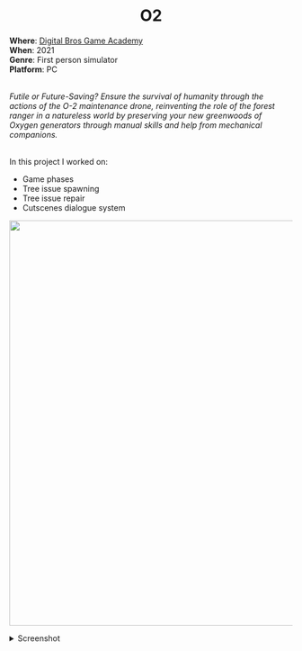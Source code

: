 <h1 align="center"> O2 </h1>
<b>Where</b>: <a href="https://dbgameacademy.it/?gclid=Cj0KCQjw8uOWBhDXARIsAOxKJ2GLU5Ea6NNwwBL4gu1LutBM2M50qc8DkTI3tR4O2n3y5AZv8C5EZOcaAhvtEALw_wcB"> Digital Bros Game Academy </a><br />
<b>When</b>: 2021 <br />
<b>Genre</b>: First person simulator <br />
<b>Platform</b>: PC <br /><br />
  
<i> Futile or Future-Saving? Ensure the survival of humanity through the actions of the O-2 maintenance drone, reinventing the role of the forest ranger in a natureless world by preserving your new greenwoods of Oxygen generators through manual skills and help from mechanical companions.</i> <br /><br />


In this project I worked on:
<ul>
  <li> Game phases </li>
  <li> Tree issue spawning </li>
  <li> Tree issue repair </li>
  <li> Cutscenes dialogue system </li>
</ul>

<p align="center">
  <img src="https://user-images.githubusercontent.com/90765289/180161691-8e937712-a659-435f-9b3f-0fb25e8fc4d4.png" alt="" width="720"/>
</p>

<details><summary>Screenshot</summary>
  <p align="center">
    <img src="https://user-images.githubusercontent.com/90765289/180161749-06cbef84-17a8-41f7-95dd-27a579d72136.png" alt="" width="720"/>
    <img src="https://user-images.githubusercontent.com/90765289/180161800-3669eab8-6019-4ad9-bd13-829126f7582a.png" alt="" width="720"/>
  </p>
</details>

